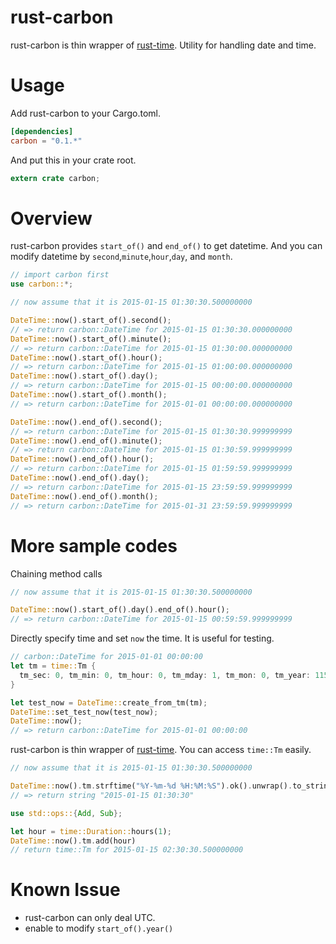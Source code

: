 # rust-carbon

rust-carbon is thin wrapper of [rust-time](https://github.com/rust-lang/time). Utility for handling date and time.

# Usage

Add rust-carbon to your Cargo.toml.

```toml
[dependencies]
carbon = "0.1.*"
```

And put this in your crate root.

```rust
extern crate carbon;
```

# Overview

rust-carbon provides `start_of()` and `end_of()` to get datetime.
And you can modify datetime by `second`,`minute`,`hour`,`day`, and `month`.

```rust
// import carbon first
use carbon::*;

// now assume that it is 2015-01-15 01:30:30.500000000

DateTime::now().start_of().second();
// => return carbon::DateTime for 2015-01-15 01:30:30.000000000
DateTime::now().start_of().minute();
// => return carbon::DateTime for 2015-01-15 01:30:00.000000000
DateTime::now().start_of().hour();
// => return carbon::DateTime for 2015-01-15 01:00:00.000000000
DateTime::now().start_of().day();
// => return carbon::DateTime for 2015-01-15 00:00:00.000000000
DateTime::now().start_of().month();
// => return carbon::DateTime for 2015-01-01 00:00:00.000000000

DateTime::now().end_of().second();
// => return carbon::DateTime for 2015-01-15 01:30:30.999999999
DateTime::now().end_of().minute();
// => return carbon::DateTime for 2015-01-15 01:30:59.999999999
DateTime::now().end_of().hour();
// => return carbon::DateTime for 2015-01-15 01:59:59.999999999
DateTime::now().end_of().day();
// => return carbon::DateTime for 2015-01-15 23:59:59.999999999
DateTime::now().end_of().month();
// => return carbon::DateTime for 2015-01-31 23:59:59.999999999
```

# More sample codes

Chaining method calls

```rust
// now assume that it is 2015-01-15 01:30:30.500000000

DateTime::now().start_of().day().end_of().hour();
// => return carbon::DateTime for 2015-01-15 00:59:59.999999999
```

Directly specify time and set `now` the time. It is useful for testing.

```rust
// carbon::DateTime for 2015-01-01 00:00:00
let tm = time::Tm {
  tm_sec: 0, tm_min: 0, tm_hour: 0, tm_mday: 1, tm_mon: 0, tm_year: 115, tm_wday: 4, tm_yday: 0, tm_isdst: 0, tm_utcoff: 0, tm_nsec: 0 };
}

let test_now = DateTime::create_from_tm(tm);
DateTime::set_test_now(test_now);
DateTime::now();
// => return carbon::DateTime for 2015-01-01 00:00:00
```

rust-carbon is thin wrapper of [rust-time](https://github.com/rust-lang/time). You can access `time::Tm` easily.

```rust
// now assume that it is 2015-01-15 01:30:30.500000000

DateTime::now().tm.strftime("%Y-%m-%d %H:%M:%S").ok().unwrap().to_string();
// => return string "2015-01-15 01:30:30"

use std::ops::{Add, Sub};

let hour = time::Duration::hours(1);
DateTime::now().tm.add(hour)
// return time::Tm for 2015-01-15 02:30:30.500000000
```

# Known Issue

- rust-carbon can only deal UTC.
- enable to modify `start_of().year()`
